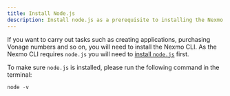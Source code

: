```yaml
---
title: Install Node.js
description: Install node.js as a prerequisite to installing the Nexmo CLI
---
```


If you want to carry out tasks such as creating applications, purchasing Vonage numbers and so on, you will need to install the Nexmo CLI. As the Nexmo CLI requires `node.js` you will need to [install `node.js`](https://nodejs.org/en/download/) first.

To make sure `node.js` is installed, please run the following command in the terminal:
```js
node -v
```
